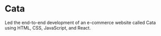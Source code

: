 # Cata
Led the end-to-end development of an e-commerce website called Cata using HTML, CSS, JavaScript, and React.
